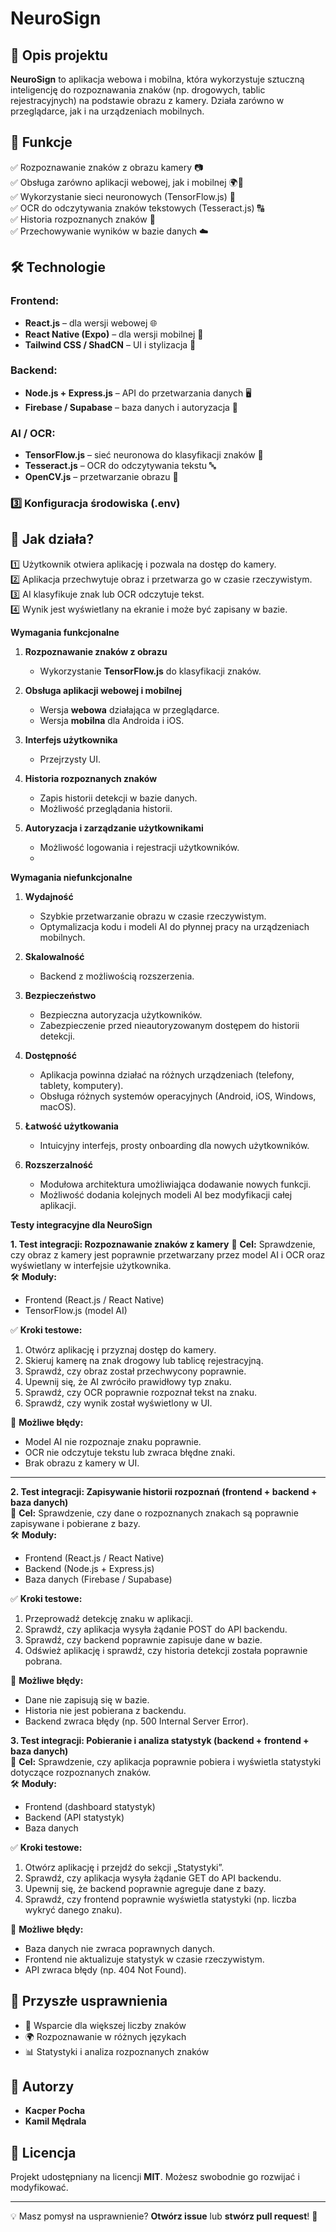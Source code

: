 # NeuroSign

## 🚀 Opis projektu

**NeuroSign** to aplikacja webowa i mobilna, która wykorzystuje sztuczną inteligencję do rozpoznawania znaków (np. drogowych, tablic rejestracyjnych) na podstawie obrazu z kamery. Działa zarówno w przeglądarce, jak i na urządzeniach mobilnych.

## 🎯 Funkcje

✅ Rozpoznawanie znaków z obrazu kamery 📷\
✅ Obsługa zarówno aplikacji webowej, jak i mobilnej 🌍📱\
✅ Wykorzystanie sieci neuronowych (TensorFlow\.js) 🧠\
✅ OCR do odczytywania znaków tekstowych (Tesseract.js) 🔠\
✅ Historia rozpoznanych znaków 📜\
✅ Przechowywanie wyników w bazie danych ☁️

## 🛠️ Technologie

### Frontend:

- **React.js** – dla wersji webowej 🌐
- **React Native (Expo)** – dla wersji mobilnej 📱
- **Tailwind CSS / ShadCN** – UI i stylizacja 🎨

### Backend:

- **Node.js + Express.js** – API do przetwarzania danych 🖥️
- **Firebase / Supabase** – baza danych i autoryzacja 🔐

### AI / OCR:

- **TensorFlow\.js** – sieć neuronowa do klasyfikacji znaków 🧠
- **Tesseract.js** – OCR do odczytywania tekstu 🔤
- **OpenCV.js** – przetwarzanie obrazu 🎥



### 3️⃣ Konfiguracja środowiska (.env)



## 📸 Jak działa?

1️⃣ Użytkownik otwiera aplikację i pozwala na dostęp do kamery.\
2️⃣ Aplikacja przechwytuje obraz i przetwarza go w czasie rzeczywistym.\
3️⃣ AI klasyfikuje znak lub OCR odczytuje tekst.\
4️⃣ Wynik jest wyświetlany na ekranie i może być zapisany w bazie.

**Wymagania funkcjonalne**  

1. **Rozpoznawanie znaków z obrazu**  
   - Wykorzystanie **TensorFlow.js** do klasyfikacji znaków.  

2. **Obsługa aplikacji webowej i mobilnej**  
   - Wersja **webowa** działająca w przeglądarce.  
   - Wersja **mobilna** dla Androida i iOS.  

3. **Interfejs użytkownika**  
   - Przejrzysty UI.    

4. **Historia rozpoznanych znaków**  
   - Zapis historii detekcji w bazie danych. 
   - Możliwość przeglądania historii.

5. **Autoryzacja i zarządzanie użytkownikami**  
   - Możliwość logowania i rejestracji użytkowników.
   - 

**Wymagania niefunkcjonalne**  

1. **Wydajność**  
   - Szybkie przetwarzanie obrazu w czasie rzeczywistym. 
   - Optymalizacja kodu i modeli AI do płynnej pracy na urządzeniach mobilnych.  

2. **Skalowalność**  
   - Backend z możliwością rozszerzenia.   

3. **Bezpieczeństwo**  
   - Bezpieczna autoryzacja użytkowników.  
   - Zabezpieczenie przed nieautoryzowanym dostępem do historii detekcji.  

4. **Dostępność**  
   - Aplikacja powinna działać na różnych urządzeniach (telefony, tablety, komputery).  
   - Obsługa różnych systemów operacyjnych (Android, iOS, Windows, macOS).  

5. **Łatwość użytkowania**  
   - Intuicyjny interfejs, prosty onboarding dla nowych użytkowników.   

6. **Rozszerzalność**  
   - Modułowa architektura umożliwiająca dodawanie nowych funkcji.  
   - Możliwość dodania kolejnych modeli AI bez modyfikacji całej aplikacji.
  
**Testy integracyjne dla NeuroSign**  

 **1. Test integracji: Rozpoznawanie znaków z kamery**
📌 **Cel:** Sprawdzenie, czy obraz z kamery jest poprawnie przetwarzany przez model AI i OCR oraz wyświetlany w interfejsie użytkownika.  
🛠 **Moduły:**  
- Frontend (React.js / React Native)  
- TensorFlow.js (model AI)  

✅ **Kroki testowe:**  
1. Otwórz aplikację i przyznaj dostęp do kamery.  
2. Skieruj kamerę na znak drogowy lub tablicę rejestracyjną.  
3. Sprawdź, czy obraz został przechwycony poprawnie.  
4. Upewnij się, że AI zwróciło prawidłowy typ znaku.  
5. Sprawdź, czy OCR poprawnie rozpoznał tekst na znaku.  
6. Sprawdź, czy wynik został wyświetlony w UI.  

🛑 **Możliwe błędy:**  
- Model AI nie rozpoznaje znaku poprawnie.  
- OCR nie odczytuje tekstu lub zwraca błędne znaki.  
- Brak obrazu z kamery w UI.  

---

**2. Test integracji: Zapisywanie historii rozpoznań (frontend + backend + baza danych)**  
📌 **Cel:** Sprawdzenie, czy dane o rozpoznanych znakach są poprawnie zapisywane i pobierane z bazy.  
🛠 **Moduły:**  
- Frontend (React.js / React Native)  
- Backend (Node.js + Express.js)  
- Baza danych (Firebase / Supabase)  

✅ **Kroki testowe:**  
1. Przeprowadź detekcję znaku w aplikacji.  
2. Sprawdź, czy aplikacja wysyła żądanie POST do API backendu.  
3. Sprawdź, czy backend poprawnie zapisuje dane w bazie.  
4. Odśwież aplikację i sprawdź, czy historia detekcji została poprawnie pobrana.  

🛑 **Możliwe błędy:**  
- Dane nie zapisują się w bazie.  
- Historia nie jest pobierana z backendu.  
- Backend zwraca błędy (np. 500 Internal Server Error).  


**3. Test integracji: Pobieranie i analiza statystyk (backend + frontend + baza danych)**  
📌 **Cel:** Sprawdzenie, czy aplikacja poprawnie pobiera i wyświetla statystyki dotyczące rozpoznanych znaków.  
🛠 **Moduły:**  
- Frontend (dashboard statystyk)  
- Backend (API statystyk)  
- Baza danych

✅ **Kroki testowe:**  
1. Otwórz aplikację i przejdź do sekcji „Statystyki”.  
2. Sprawdź, czy aplikacja wysyła żądanie GET do API backendu.  
3. Upewnij się, że backend poprawnie agreguje dane z bazy.  
4. Sprawdź, czy frontend poprawnie wyświetla statystyki (np. liczba wykryć danego znaku).  

🛑 **Możliwe błędy:**  
- Baza danych nie zwraca poprawnych danych.  
- Frontend nie aktualizuje statystyk w czasie rzeczywistym.  
- API zwraca błędy (np. 404 Not Found).  



## 🎯 Przyszłe usprawnienia

- 🚀 Wsparcie dla większej liczby znaków
- 🌍 Rozpoznawanie w różnych językach
- 📊 Statystyki i analiza rozpoznanych znaków

## 👥 Autorzy

- **Kacper Pocha**
- **Kamil Mędrala** 

## 📄 Licencja

Projekt udostępniany na licencji **MIT**. Możesz swobodnie go rozwijać i modyfikować.

---

💡 Masz pomysł na usprawnienie? **Otwórz issue** lub **stwórz pull request**! 🚀

